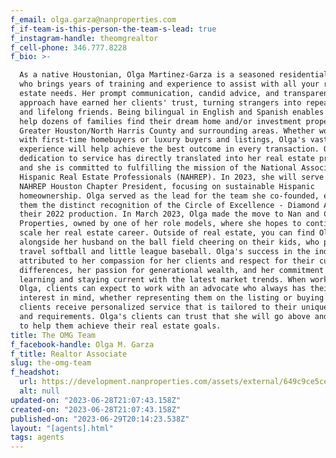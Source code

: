 ```yaml
---
f_email: olga.garza@nanproperties.com
f_if-team-is-this-person-the-team-s-lead: true
f_instagram-handle: theomgrealtor
f_cell-phone: 346.777.8228
f_bio: >-

  As a native Houstonian, Olga Martinez-Garza is a seasoned residential agent
  who brings years of training and experience to assist with all your real
  estate needs. Her prompt communication, candid advice, and transparent
  approach have earned her clients' trust, turning strangers into repeat clients
  and lifelong friends. Being bilingual in English and Spanish enables her to
  help dozens of families find their dream home and/or investment property in
  Greater Houston/North Harris County and surrounding areas. Whether working
  with first-time homebuyers or luxury buyers and listings, Olga's vast
  experience will help achieve the best outcome in every transaction. Olga's
  dedication to service has directly translated into her real estate practice,
  and she is committed to fulfilling the mission of the National Association of
  Hispanic Real Estate Professionals (NAHREP). In 2023, she will serve as the
  NAHREP Houston Chapter President, focusing on sustainable Hispanic
  homeownership. Olga served as the lead for the team she co-founded, earning
  them the distinct recognition of the Circle of Excellence - Diamond Award for
  their 2022 production. In March 2023, Olga made the move to Nan and Company
  Properties, owned by one of her role models, where she hopes to continue to
  scale her real estate career. Outside of real estate, you can find Olga
  alongside her husband on the ball field cheering on their kids, who play
  travel softball and little league baseball. Olga's success in the industry is
  attributed to her compassion for her clients and respect for their cultural
  differences, her passion for generational wealth, and her commitment to
  learning and staying current with the latest market trends. When working with
  Olga, clients can expect to work with an advocate who always has their best
  interest in mind, whether representing them on the listing or buying side. Her
  clients receive personalized service that is tailored to their unique needs
  and requirements. Olga's clients can trust that she will go above and beyond
  to help them achieve their real estate goals.
title: The OMG Team
f_facebook-handle: Olga M. Garza
f_title: Realtor Associate
slug: the-omg-team
f_headshot:
  url: https://development.nanproperties.com/assets/external/649c9ce5ce683228f70765b6_dsc01987201.jpg
  alt: null
updated-on: "2023-06-28T21:07:43.158Z"
created-on: "2023-06-28T21:07:43.158Z"
published-on: "2023-06-29T20:14:23.538Z"
layout: "[agents].html"
tags: agents
---
```

